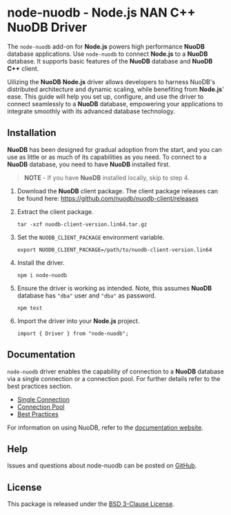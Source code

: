 # **node-nuodb** - Node.js NAN C++ NuoDB Driver

The `node-nuodb` add-on for **Node.js** powers high performance **NuoDB** database applications. Use `node-nuodb` to connect **Node.js** to a **NuoDB** database. It supports basic features of the **NuoDB** database and **NuoDB C++** client.

Uilizing the **NuoDB** **Node.js** driver allows developers to harness NuoDB's distributed architecture and dynamic scaling, while benefiting from **Node.js**' ease. This guide will help you set up, configure, and use the driver to connect seamlessly to a **NuoDB** database, empowering your applications to integrate smoothly with its advanced database technology.


## Installation

**NuoDB** has been designed for gradual adoption from the start, and you can use as little or as much of its capabilities as you need. To connect to a **NuoDB** database, you need to have **NuoDB** installed first. 

> **NOTE** -
> If you have **NuoDB** installed locally, skip to step 4.

1. Download the **NuoDB** client package.
   The client package releases can be found here: https://github.com/nuodb/nuodb-client/releases

2. Extract the client package.

   `tar -xzf nuodb-client-version.lin64.tar.gz`

3. Set the `NUODB_CLIENT_PACKAGE` environment variable.
   
   `export NUODB_CLIENT_PACKAGE=/path/to/nuodb-client-version.lin64`

4. Install the driver.
   
   `npm i node-nuodb`   <!--update package name based on final publishing. Possibly will be published with organization prefix, such as @nuodb/node-nuodb-->

5. Ensure the driver is working as intended. Note, this assumes **NuoDB** database has `"dba"` user and `"dba"` as password.
   
   `npm test`

6. Import the driver into your **Node.js** project.
   
   `import { Driver } from "node-nuodb";`

## Documentation

<!-- Check out the Getting Started page for a quick overview. -->
`node-nuodb` driver enables the capability of connection to a **NuoDB** database via a single connection or a connection pool. For further details refer to the best practices section.

- [Single Connection](SINGLE_CONNECTION.md)
- [Connection Pool](CONNECTION_POOL.md)
- [Best Practices](BEST_PRACTICES.md)

For information on using NuoDB, refer to the [documentation website](https://doc.nuodb.com/nuodb/latest/introduction-to-nuodb/).

## Help

Issues and questions about node-nuodb can be posted on [GitHub](https://github.com/nuodb/node-nuodb/issues).

## License

This package is released under the [BSD 3-Clause License](https://opensource.org/licenses/BSD-3-Clause).

<!-- [5]: https://github.com/nuodb/node-multiplexer -->
